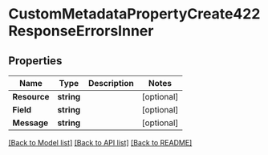 # CustomMetadataPropertyCreate422ResponseErrorsInner

## Properties

Name | Type | Description | Notes
------------ | ------------- | ------------- | -------------
**Resource** | **string** |  | [optional] 
**Field** | **string** |  | [optional] 
**Message** | **string** |  | [optional] 

[[Back to Model list]](../README.md#documentation-for-models) [[Back to API list]](../README.md#documentation-for-api-endpoints) [[Back to README]](../README.md)


